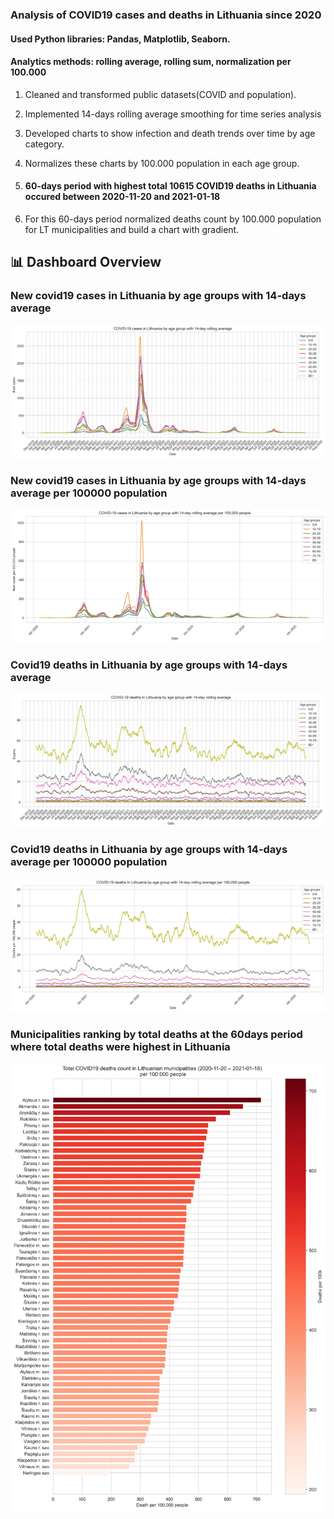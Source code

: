 ### Analysis of COVID19 cases and deaths in Lithuania since 2020
#### Used Python libraries: Pandas, Matplotlib, Seaborn.
#### Analytics methods: rolling average, rolling sum, normalization per 100.000

1. Cleaned and transformed public datasets(COVID and population).
  
  
2. Implemented 14-days rolling average smoothing for time series analysis


3. Developed charts to show infection and death trends over time by age category.
  

4. Normalizes these charts by 100.000 population in each age group.


5. #### 60-days period with highest total 10615 COVID19 deaths in Lithuania occured between 2020-11-20 and 2021-01-18

 
6. For this 60-days period normalized deaths count by 100.000 population for LT municipalities and build a chart with gradient.
   

## 📊 Dashboard Overview

### New covid19 cases in Lithuania by age groups with 14-days average
![Chart 1](output/chart1.jpg)
### New covid19 cases in Lithuania by age groups with 14-days average per 100000 population
![Chart 2](output/chart2.jpg)
### Covid19 deaths in Lithuania by age groups with 14-days average
![Chart 3](output/chart3.jpg)
### Covid19 deaths in Lithuania by age groups with 14-days average per 100000 population
![Chart 4](output/chart4.jpg)
### Municipalities ranking by total deaths at the 60days period where total deaths were highest in Lithuania
![Chart 5](output/chart5.jpg)
